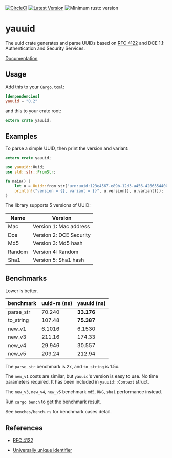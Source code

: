[![CircleCI](https://circleci.com/gh/condy0919/uuid.svg?style=svg)](https://circleci.com/gh/condy0919/uuid)
[![Latest Version](https://img.shields.io/crates/v/yauuid.svg)](https://crates.io/crates/yauuid)
![Minimum rustc version](https://img.shields.io/badge/rustc-1.31.0+-yellow.svg)

# yauuid

The uuid crate generates and parse UUIDs based on [RFC 4122](http://tools.ietf.org/html/rfc4122)
and DCE 1.1: Authentication and Security Services.

[Documentation](https://docs.rs/yauuid)

## Usage

Add this to your `Cargo.toml`:

```toml
[denpendencies]
yauuid = "0.2"
```

and this to your crate root:

```rust
extern crate yauuid;
```

## Examples

To parse a simple UUID, then print the version and variant:

```rust
extern crate yauuid;

use yauuid::Uuid;
use std::str::FromStr;

fn main() {
    let u = Uuid::from_str("urn:uuid:123e4567-e89b-12d3-a456-426655440000").unwrap();
    println!("version = {}, variant = {}", u.version(), u.variant());
}
```

The library supports 5 versions of UUID:

Name    | Version
--------|---------
Mac     | Version 1: Mac address
Dce     | Version 2: DCE Security
Md5     | Version 3: Md5 hash
Random  | Version 4: Random
Sha1    | Version 5: Sha1 hash

## Benchmarks

Lower is better.

benchmark    | uuid-rs (ns) | yauuid (ns)
-------------|--------------|-------------
parse\_str   | 70.240       | **33.176**
to\_string   | 107.48       | **75.387**
new\_v1      | 6.1016       | 6.1530
new\_v3      | 211.16       | 174.33
new\_v4      | 29.946       | 30.557
new\_v5      | 209.24       | 212.94

The `parse_str` benchmark is 2x, and `to_string` is 1.5x.

The `new_v1` costs are similar, but `yauuid`'s version is easy to use.
No time parameters required. It has been included in `yauuid::Context` struct.

The `new_v3`, `new_v4`, `new_v5` benchmark `md5`, `RNG`, `sha1` performance instead.

Run `cargo bench` to get the benchmark result.

See `benches/bench.rs` for benchmark cases detail.


## References

 - [RFC 4122](http://tools.ietf.org/html/rfc4122)

 - [Universally unique identifier](https://en.wikipedia.org/wiki/Universally_unique_identifier)
